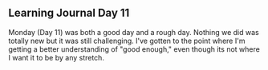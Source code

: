 ## Learning Journal Day 11

Monday (Day 11) was both a good day and a rough day.  Nothing we did was totally new but it was still challenging.  I've gotten to the point where I'm getting a better understanding of "good enough," even though its not where I want it to be by any stretch.  
